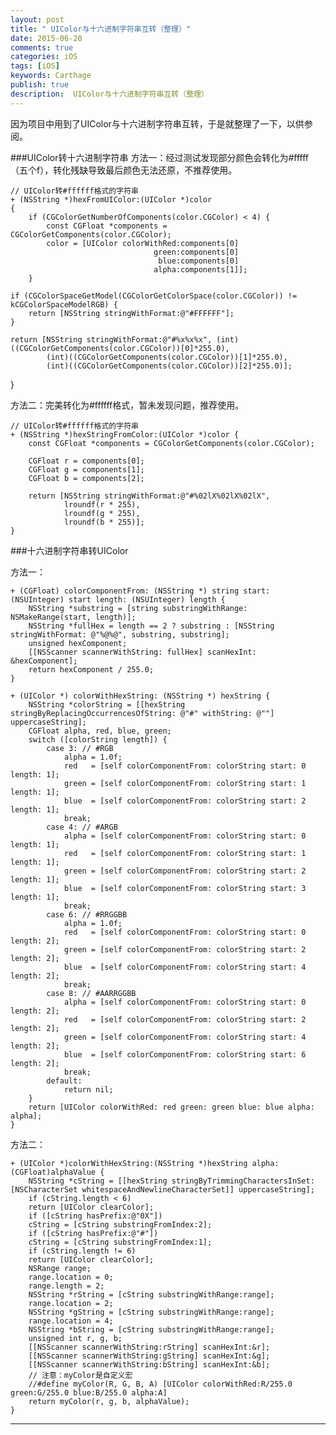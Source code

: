 ```yaml
---
layout: post
title: " UIColor与十六进制字符串互转（整理）"
date: 2015-06-20
comments: true
categories: iOS
tags: [iOS]
keywords: Carthage
publish: true
description:  UIColor与十六进制字符串互转（整理）
---
```

因为项目中用到了UIColor与十六进制字符串互转，于是就整理了一下，以供参阅。

###UIColor转十六进制字符串
	方法一：经过测试发现部分颜色会转化为#fffff（五个f），转化残缺导致最后颜色无法还原，不推荐使用。

    // UIColor转#ffffff格式的字符串
    + (NSString *)hexFromUIColor:(UIColor *)color
    {
        if (CGColorGetNumberOfComponents(color.CGColor) < 4) {
            const CGFloat *components = CGColorGetComponents(color.CGColor);
            color = [UIColor colorWithRed:components[0]
                                    green:components[0]
                                     blue:components[0]
                                    alpha:components[1]];
        }
    
    if (CGColorSpaceGetModel(CGColorGetColorSpace(color.CGColor)) != kCGColorSpaceModelRGB) {
        return [NSString stringWithFormat:@"#FFFFFF"];
    }
    
    return [NSString stringWithFormat:@"#%x%x%x", (int)((CGColorGetComponents(color.CGColor))[0]*255.0),
            (int)((CGColorGetComponents(color.CGColor))[1]*255.0),
            (int)((CGColorGetComponents(color.CGColor))[2]*255.0)];
}

方法二：完美转化为#ffffff格式，暂未发现问题，推荐使用。

    // UIColor转#ffffff格式的字符串
    + (NSString *)hexStringFromColor:(UIColor *)color {
        const CGFloat *components = CGColorGetComponents(color.CGColor);
        
        CGFloat r = components[0];
        CGFloat g = components[1];
        CGFloat b = components[2];
        
        return [NSString stringWithFormat:@"#%02lX%02lX%02lX",
                lroundf(r * 255),
                lroundf(g * 255),
                lroundf(b * 255)];
    }

###十六进制字符串转UIColor

方法一：

    + (CGFloat) colorComponentFrom: (NSString *) string start: (NSUInteger) start length: (NSUInteger) length {
        NSString *substring = [string substringWithRange: NSMakeRange(start, length)];
        NSString *fullHex = length == 2 ? substring : [NSString stringWithFormat: @"%@%@", substring, substring];
        unsigned hexComponent;
        [[NSScanner scannerWithString: fullHex] scanHexInt: &hexComponent];
        return hexComponent / 255.0;
    }
    
    + (UIColor *) colorWithHexString: (NSString *) hexString {
        NSString *colorString = [[hexString stringByReplacingOccurrencesOfString: @"#" withString: @""] uppercaseString];
        CGFloat alpha, red, blue, green;
        switch ([colorString length]) {
            case 3: // #RGB
                alpha = 1.0f;
                red   = [self colorComponentFrom: colorString start: 0 length: 1];
                green = [self colorComponentFrom: colorString start: 1 length: 1];
                blue  = [self colorComponentFrom: colorString start: 2 length: 1];
                break;
            case 4: // #ARGB
                alpha = [self colorComponentFrom: colorString start: 0 length: 1];
                red   = [self colorComponentFrom: colorString start: 1 length: 1];
                green = [self colorComponentFrom: colorString start: 2 length: 1];
                blue  = [self colorComponentFrom: colorString start: 3 length: 1];
                break;
            case 6: // #RRGGBB
                alpha = 1.0f;
                red   = [self colorComponentFrom: colorString start: 0 length: 2];
                green = [self colorComponentFrom: colorString start: 2 length: 2];
                blue  = [self colorComponentFrom: colorString start: 4 length: 2];
                break;
            case 8: // #AARRGGBB
                alpha = [self colorComponentFrom: colorString start: 0 length: 2];
                red   = [self colorComponentFrom: colorString start: 2 length: 2];
                green = [self colorComponentFrom: colorString start: 4 length: 2];
                blue  = [self colorComponentFrom: colorString start: 6 length: 2];
                break;
            default:
                return nil;
        }
        return [UIColor colorWithRed: red green: green blue: blue alpha: alpha];
    }

方法二：

    + (UIColor *)colorWithHexString:(NSString *)hexString alpha:(CGFloat)alphaValue {
        NSString *cString = [[hexString stringByTrimmingCharactersInSet:[NSCharacterSet whitespaceAndNewlineCharacterSet]] uppercaseString];
        if (cString.length < 6)
        return [UIColor clearColor];
        if ([cString hasPrefix:@"0X"])
        cString = [cString substringFromIndex:2];
        if ([cString hasPrefix:@"#"])
        cString = [cString substringFromIndex:1];
        if (cString.length != 6)
        return [UIColor clearColor];
        NSRange range;
        range.location = 0;
        range.length = 2;
        NSString *rString = [cString substringWithRange:range];
        range.location = 2;
        NSString *gString = [cString substringWithRange:range];
        range.location = 4;
        NSString *bString = [cString substringWithRange:range];
        unsigned int r, g, b;
        [[NSScanner scannerWithString:rString] scanHexInt:&r];
        [[NSScanner scannerWithString:gString] scanHexInt:&g];
        [[NSScanner scannerWithString:bString] scanHexInt:&b];
        // 注意：myColor是自定义宏
        //#define myColor(R, G, B, A) [UIColor colorWithRed:R/255.0 green:G/255.0 blue:B/255.0 alpha:A]
        return myColor(r, g, b, alphaValue);
    }
****

